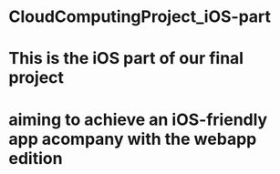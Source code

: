 # CloudComputingProject_iOS-part
# This is the iOS part of our final project
# aiming to achieve an iOS-friendly app acompany with the webapp edition
